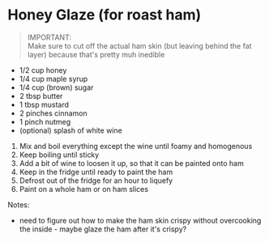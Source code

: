 # Honey Glaze (for roast ham)

> IMPORTANT:<br>
> Make sure to cut off the actual ham skin (but leaving behind the fat layer) because that's pretty muh inedible

* 1/2 cup honey
* 1/4 cup maple syrup
* 1/4 cup (brown) sugar
* 2 tbsp butter
* 1 tbsp mustard
* 2 pinches cinnamon
* 1 pinch nutmeg
* (optional) splash of white wine

1. Mix and boil everything except the wine until foamy and homogenous
2. Keep boiling until sticky
3. Add a bit of wine to loosen it up, so that it can be painted onto ham
4. Keep in the fridge until ready to paint the ham
5. Defrost out of the fridge for an hour to liquefy
6. Paint on a whole ham or on ham slices

Notes:

* need to figure out how to make the ham skin crispy without overcooking the inside - maybe glaze the ham after it's crispy?